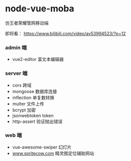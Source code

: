 # node-vue-moba
仿王者荣耀管网移动端

即将看：
https://www.bilibili.com/video/av53994523/?p=12


### admin 端
- vue2-editor 富文本编辑器


### server 端
- cors 跨域
- mongoose 数据库连接
- inflection 单复数转换
- multer 文件上传
- bcrypt 加密
- jsonwebtoken token
- http-assert 验证抛出错误


### web 端
- vue-awesome-swiper 幻灯片
- www.spritecow.com 精灵图定位辅助网站